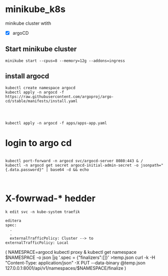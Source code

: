 # minikube_k8s

minikube cluster wtith

- [x] argoCD

## Start minikube cluster

```bach
minikube start --cpus=8 --memory=12g --addons=ingress
```

## install argocd

```
kubectl create namespace argocd
kubectl apply -n argocd -f https://raw.githubusercontent.com/argoproj/argo-cd/stable/manifests/install.yaml




kubectl apply -n argocd -f apps/apps-app.yaml
```

# login to argo cd

```

kubectl port-forward -n argocd svc/argocd-server 8080:443 & /
kubectl -n argocd get secret argocd-initial-admin-secret -o jsonpath="{.data.password}" | base64 -d && echo



```

# X-fowrwad-\* hedder

```
k edit svc -n kube-system traefik

editera
spec:
  .
  .
  externalTrafficPolicy: Cluster --> to
externalTrafficPolicy: Local
```

(
NAMESPACE=argocd
kubectl proxy &
kubectl get namespace $NAMESPACE -o json |jq '.spec = {"finalizers":[]}' >temp.json
curl -k -H "Content-Type: application/json" -X PUT --data-binary @temp.json 127.0.0.1:8001/api/v1/namespaces/$NAMESPACE/finalize
)
